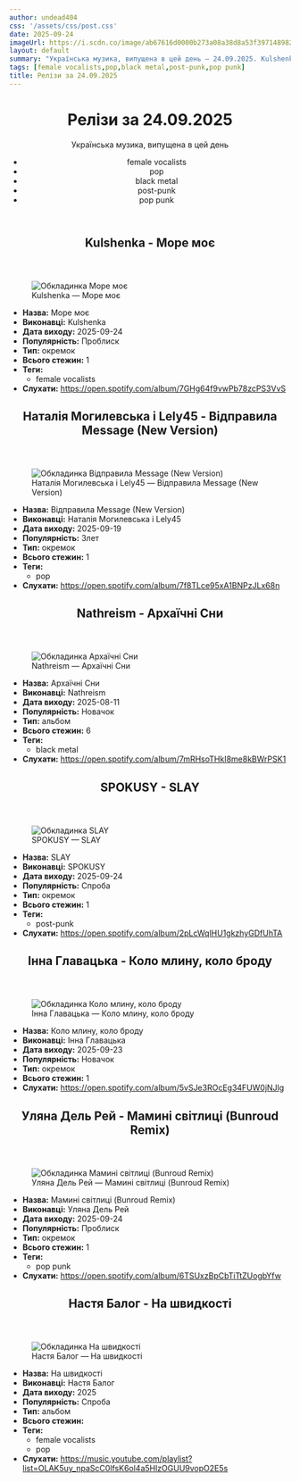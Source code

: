 ```yaml
---
author: undead404
css: '/assets/css/post.css'
date: 2025-09-24
imageUrl: https://i.scdn.co/image/ab67616d0000b273a08a38d8a53f397148982b5d
layout: default
summary: "Українська музика, випущена в цей день – 24.09.2025. Kulshenka, Наталія Могилевська, Lely45, Nathreism і SPOKUSY"
tags: [female vocalists,pop,black metal,post-punk,pop punk]
title: Релізи за 24.09.2025
---
```


<main class="main-content">
  <header>
    <h1>Релізи за <time datetime="2025-09-24">24.09.2025</time></h1>
    <p class="summary">Українська музика, випущена в цей день</p>
      <ul class="tags">
          <li>female vocalists</li>
          <li>pop</li>
          <li>black metal</li>
          <li>post-punk</li>
          <li>pop punk</li>
      </ul>
  </header>
  <section class="releases">
    <article class="release">
      <header>
        <h2>
          Kulshenka - Море моє
        </h2>
      </header>
      <figure>
        <img src="https://i.scdn.co/image/ab67616d0000b273a08a38d8a53f397148982b5d" alt="Обкладинка Море моє">
        <figcaption>Kulshenka — Море моє</figcaption>
      </figure>
      <ul>
        <li><strong>Назва:</strong> Море моє</li>
        <li><strong>Виконавці:</strong> Kulshenka</li>
        <li><strong>Дата виходу:</strong> 2025-09-24</li>
        <li><strong>Популярність:</strong> Проблиск</li>
        <li><strong>Тип:</strong> окремок</li>
        <li><strong>Всього стежин:</strong> 1</li>
            <li><strong>Теги:</strong>
            <ul class="tags">
                <li class="tag">female vocalists</li>
            </ul>
            </li>
        <li><strong>Слухати:</strong> <a href="https://open.spotify.com/album/7GHg64f9vwPb78zcPS3VvS" target="_blank">https:&#x2F;&#x2F;open.spotify.com&#x2F;album&#x2F;7GHg64f9vwPb78zcPS3VvS</a></li>
      </ul>
    </article>
    <article class="release">
      <header>
        <h2>
          Наталія Могилевська і Lely45 - Відправила Message (New Version)
        </h2>
      </header>
      <figure>
        <img src="https://i.scdn.co/image/ab67616d0000b273f4a670409b0f8893ec6a3c63" alt="Обкладинка Відправила Message (New Version)">
        <figcaption>Наталія Могилевська і Lely45 — Відправила Message (New Version)</figcaption>
      </figure>
      <ul>
        <li><strong>Назва:</strong> Відправила Message (New Version)</li>
        <li><strong>Виконавці:</strong> Наталія Могилевська і Lely45</li>
        <li><strong>Дата виходу:</strong> 2025-09-19</li>
        <li><strong>Популярність:</strong> Злет</li>
        <li><strong>Тип:</strong> окремок</li>
        <li><strong>Всього стежин:</strong> 1</li>
            <li><strong>Теги:</strong>
            <ul class="tags">
                <li class="tag">pop</li>
            </ul>
            </li>
        <li><strong>Слухати:</strong> <a href="https://open.spotify.com/album/7f8TLce95xA1BNPzJLx68n" target="_blank">https:&#x2F;&#x2F;open.spotify.com&#x2F;album&#x2F;7f8TLce95xA1BNPzJLx68n</a></li>
      </ul>
    </article>
    <article class="release">
      <header>
        <h2>
          Nathreism - Архаїчні Сни
        </h2>
      </header>
      <figure>
        <img src="https://i.scdn.co/image/ab67616d0000b27300fae29bf97b0fdd3b0b556d" alt="Обкладинка Архаїчні Сни">
        <figcaption>Nathreism — Архаїчні Сни</figcaption>
      </figure>
      <ul>
        <li><strong>Назва:</strong> Архаїчні Сни</li>
        <li><strong>Виконавці:</strong> Nathreism</li>
        <li><strong>Дата виходу:</strong> 2025-08-11</li>
        <li><strong>Популярність:</strong> Новачок</li>
        <li><strong>Тип:</strong> альбом</li>
        <li><strong>Всього стежин:</strong> 6</li>
            <li><strong>Теги:</strong>
            <ul class="tags">
                <li class="tag">black metal</li>
            </ul>
            </li>
        <li><strong>Слухати:</strong> <a href="https://open.spotify.com/album/7mRHsoTHkI8me8kBWrPSK1" target="_blank">https:&#x2F;&#x2F;open.spotify.com&#x2F;album&#x2F;7mRHsoTHkI8me8kBWrPSK1</a></li>
      </ul>
    </article>
    <article class="release">
      <header>
        <h2>
          SPOKUSY - SLAY
        </h2>
      </header>
      <figure>
        <img src="https://i.scdn.co/image/ab67616d0000b273b1fb76fe2ea0390a99767ceb" alt="Обкладинка SLAY">
        <figcaption>SPOKUSY — SLAY</figcaption>
      </figure>
      <ul>
        <li><strong>Назва:</strong> SLAY</li>
        <li><strong>Виконавці:</strong> SPOKUSY</li>
        <li><strong>Дата виходу:</strong> 2025-09-24</li>
        <li><strong>Популярність:</strong> Спроба</li>
        <li><strong>Тип:</strong> окремок</li>
        <li><strong>Всього стежин:</strong> 1</li>
            <li><strong>Теги:</strong>
            <ul class="tags">
                <li class="tag">post-punk</li>
            </ul>
            </li>
        <li><strong>Слухати:</strong> <a href="https://open.spotify.com/album/2pLcWqlHU1gkzhyGDfUhTA" target="_blank">https:&#x2F;&#x2F;open.spotify.com&#x2F;album&#x2F;2pLcWqlHU1gkzhyGDfUhTA</a></li>
      </ul>
    </article>
    <article class="release">
      <header>
        <h2>
          Інна Главацька - Коло млину, коло броду
        </h2>
      </header>
      <figure>
        <img src="https://i.scdn.co/image/ab67616d0000b273bc82afa89db802a93eea835a" alt="Обкладинка Коло млину, коло броду">
        <figcaption>Інна Главацька — Коло млину, коло броду</figcaption>
      </figure>
      <ul>
        <li><strong>Назва:</strong> Коло млину, коло броду</li>
        <li><strong>Виконавці:</strong> Інна Главацька</li>
        <li><strong>Дата виходу:</strong> 2025-09-23</li>
        <li><strong>Популярність:</strong> Новачок</li>
        <li><strong>Тип:</strong> окремок</li>
        <li><strong>Всього стежин:</strong> 1</li>
        <li><strong>Слухати:</strong> <a href="https://open.spotify.com/album/5vSJe3ROcEg34FUW0jNJlg" target="_blank">https:&#x2F;&#x2F;open.spotify.com&#x2F;album&#x2F;5vSJe3ROcEg34FUW0jNJlg</a></li>
      </ul>
    </article>
    <article class="release">
      <header>
        <h2>
          Уляна Дель Рей - Мамині світлиці (Bunroud Remix)
        </h2>
      </header>
      <figure>
        <img src="https://i.scdn.co/image/ab67616d0000b273fb0069f0eb8ae83f73492430" alt="Обкладинка Мамині світлиці (Bunroud Remix)">
        <figcaption>Уляна Дель Рей — Мамині світлиці (Bunroud Remix)</figcaption>
      </figure>
      <ul>
        <li><strong>Назва:</strong> Мамині світлиці (Bunroud Remix)</li>
        <li><strong>Виконавці:</strong> Уляна Дель Рей</li>
        <li><strong>Дата виходу:</strong> 2025-09-24</li>
        <li><strong>Популярність:</strong> Проблиск</li>
        <li><strong>Тип:</strong> окремок</li>
        <li><strong>Всього стежин:</strong> 1</li>
            <li><strong>Теги:</strong>
            <ul class="tags">
                <li class="tag">pop punk</li>
            </ul>
            </li>
        <li><strong>Слухати:</strong> <a href="https://open.spotify.com/album/6TSUxzBpCbTiTtZUogbYfw" target="_blank">https:&#x2F;&#x2F;open.spotify.com&#x2F;album&#x2F;6TSUxzBpCbTiTtZUogbYfw</a></li>
      </ul>
    </article>
    <article class="release">
      <header>
        <h2>
          Настя Балог - На швидкості
        </h2>
      </header>
      <figure>
        <img src="https://lh3.googleusercontent.com/Cyd_biklQp5NnEgs5bIiiIie_Iye4yg_XeQ3YZ8rPa45TgMMkZjW4CwALWWqzwC4s-yLNQI2l7mqm4FF6Q=w544-h544-l90-rj" alt="Обкладинка На швидкості">
        <figcaption>Настя Балог — На швидкості</figcaption>
      </figure>
      <ul>
        <li><strong>Назва:</strong> На швидкості</li>
        <li><strong>Виконавці:</strong> Настя Балог</li>
        <li><strong>Дата виходу:</strong> 2025</li>
        <li><strong>Популярність:</strong> Спроба</li>
        <li><strong>Тип:</strong> альбом</li>
        <li><strong>Всього стежин:</strong> </li>
            <li><strong>Теги:</strong>
            <ul class="tags">
                <li class="tag">female vocalists</li>
                <li class="tag">pop</li>
            </ul>
            </li>
        <li><strong>Слухати:</strong> <a href="https://music.youtube.com/playlist?list=OLAK5uy_npaScC0lfsK6ol4a5HlzOGUU9vopO2E5s" target="_blank">https:&#x2F;&#x2F;music.youtube.com&#x2F;playlist?list&#x3D;OLAK5uy_npaScC0lfsK6ol4a5HlzOGUU9vopO2E5s</a></li>
      </ul>
    </article>
  </section>
</main>